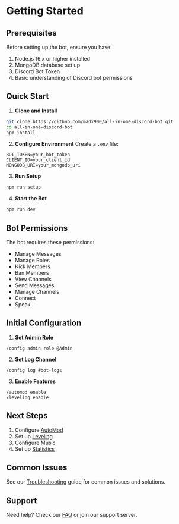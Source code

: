 # Getting Started

## Prerequisites

Before setting up the bot, ensure you have:

1. Node.js 16.x or higher installed
2. MongoDB database set up
3. Discord Bot Token
4. Basic understanding of Discord bot permissions

## Quick Start

1. **Clone and Install**
```bash
git clone https://github.com/madx900/all-in-one-discord-bot.git
cd all-in-one-discord-bot
npm install
```

2. **Configure Environment**
Create a `.env` file:
```env
BOT_TOKEN=your_bot_token
CLIENT_ID=your_client_id
MONGODB_URI=your_mongodb_uri
```

3. **Run Setup**
```bash
npm run setup
```

4. **Start the Bot**
```bash
npm run dev
```

## Bot Permissions

The bot requires these permissions:
- Manage Messages
- Manage Roles
- Kick Members
- Ban Members
- View Channels
- Send Messages
- Manage Channels
- Connect
- Speak

## Initial Configuration

1. **Set Admin Role**
```
/config admin role @Admin
```

2. **Set Log Channel**
```
/config log #bot-logs
```

3. **Enable Features**
```
/automod enable
/leveling enable
```

## Next Steps

1. Configure [AutoMod](AutoMod.md)
2. Set up [Leveling](Leveling.md)
3. Configure [Music](Music-Commands.md)
4. Set up [Statistics](Statistics.md)

## Common Issues

See our [Troubleshooting](Troubleshooting.md) guide for common issues and solutions.

## Support

Need help? Check our [FAQ](FAQ.md) or join our support server.
